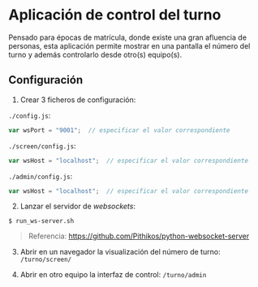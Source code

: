 # Aplicación de control del turno

Pensado para épocas de matrícula, donde existe una gran afluencia de personas, esta aplicación permite mostrar en una pantalla el número del turno y además controlarlo desde otro(s) equipo(s).

## Configuración

1. Crear 3 ficheros de configuración:

`./config.js`:

~~~javascript
var wsPort = "9001";  // especificar el valor correspondiente
~~~

`./screen/config.js`:

~~~javascript
var wsHost = "localhost";  // especificar el valor correspondiente
~~~

`./admin/config.js`:

~~~javascript
var wsHost = "localhost";  // especificar el valor correspondiente
~~~

2. Lanzar el servidor de *websockets*:

~~~console
$ run_ws-server.sh
~~~

> Referencia: https://github.com/Pithikos/python-websocket-server

3. Abrir en un navegador la visualización del número de turno: `/turno/screen/`

4. Abrir en otro equipo la interfaz de control: `/turno/admin`
